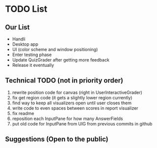 # TODO List

## Our List
- Handli
- Desktop app
- UI (color scheme and window positioning)
- Enter testing phase
- Update QuizGrader after getting more feedback
- Release it eventually

## Technical TODO (not in priority order)
1. rewrite position code for canvas (right in UserInteractiveGrader)
2. fix get region code (it gets a slightly lower region currently)
3. find way to keep all visualizers open until user closes them
4. write code to even spaces between scores in report visualizer
5. fix readme
6. reposition each InputPane for how many AnswerFields
7. put old code for InputPane from UIG from previous commits in github 

## Suggestions (Open to the public)
